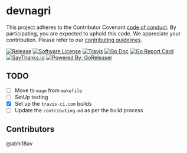 # devnagri



This project adheres to the Contributor Covenant [code of conduct](./.github/CODE_OF_CONDUCT.md). By participating, you are expected to uphold this code. 
We appreciate your contribution. Please refer to our [contributing guidelines](./.github/CONTRIBUTING.md). 
 
[![Release](https://img.shields.io/github/release/FourtekIT/devnagri-cli.svg?style=flat-square)](https://github.com/FourtekIT/devnagri-cli/releases/latest) 
[![Software License](https://img.shields.io/badge/license-MIT-brightgreen.svg?style=flat-square)](LICENSE.md) 
[![Travis](https://img.shields.io/travis/FourtekIT/devnagri-cli.svg?style=flat-square)](https://travis-ci.org/FourtekIT/devnagri-cli.svg?branch=master) 
[![Go Doc](https://img.shields.io/badge/godoc-reference-blue.svg?style=flat-square)](https://godoc.org/github.com/FourtekIT/devnagri-cli)
[![Go Report Card](https://goreportcard.com/badge/github.com/FourtekIT/devnagri-cli)](https://goreportcard.com/report/github.com/FourtekIT/devnagri-cli)
[![SayThanks.io](https://img.shields.io/badge/SayThanks.io-%E2%98%BC-1EAEDB.svg?style=flat-square)](https://saythanks.io/to/abhi18av) 
[![Powered By: GoReleaser](https://img.shields.io/badge/powered%20by-goreleaser-green.svg?style=flat-square)](https://github.com/goreleaser) 





## TODO

- [ ] Move to `mage` from `makefile`
- [ ] SetUp testing 
- [x] Set up the `travis-ci.com` builds
- [ ] Update the `contributing.md`  as per the build process

## Contributors

@abhi18av
